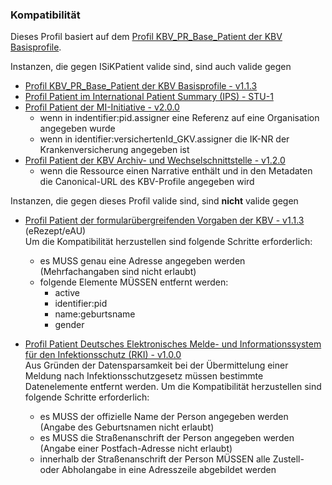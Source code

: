 ### Kompatibilität

Dieses Profil basiert auf dem [Profil KBV_PR_Base_Patient der KBV Basisprofile](https://simplifier.net/base1x0/kbv_pr_base_patient).

Instanzen, die gegen ISiKPatient valide sind, sind auch valide gegen
* [Profil KBV_PR_Base_Patient der KBV Basisprofile - v1.1.3](https://simplifier.net/base1x0/kbv_pr_base_patient)
* [Profil Patient im International Patient Summary (IPS) - STU-1](http://hl7.org/fhir/uv/ips/StructureDefinition-Patient-uv-ips.html)
* [Profil Patient der MI-Initiative - v2.0.0](https://simplifier.net/medizininformatikinitiative-modulperson/patientin)
  * wenn in indentifier:pid.assigner eine Referenz auf eine Organisation angegeben wurde
  * wenn in identifier:versichertenId_GKV.assigner die IK-NR der Krankenversicherung angegeben ist
* [Profil Patient der KBV Archiv- und Wechselschnittstelle - v1.2.0](https://simplifier.net/pvs-archivierungs-undwechselschnittstelle/kbvprawpatient)
  * wenn die Ressource einen Narrative enthält und in den Metadaten die Canonical-URL des KBV-Profile angegeben wird

Instanzen, die gegen dieses Profil valide sind, sind **nicht** valide gegen

* [Profil Patient der formularübergreifenden Vorgaben der KBV - v1.1.3](https://simplifier.net/for/kbvprforpatient) (eRezept/eAU) <br/>
Um die Kompatibilität herzustellen sind folgende Schritte erforderlich:
  * es MUSS genau eine Adresse angegeben werden (Mehrfachangaben sind nicht erlaubt)
  * folgende Elemente MÜSSEN entfernt werden: 
    * active
    * identifier:pid
    * name:geburtsname
    * gender

* [Profil Patient Deutsches Elektronisches Melde- und Informationssystem für den Infektionsschutz (RKI) - v1.0.0](https://simplifier.net/demis/notifiedperson) <br/>
Aus Gründen der Datensparsamkeit bei der Übermittelung einer Meldung nach Infektionsschutzgesetz müssen bestimmte Datenelemente entfernt werden. Um die Kompatibilität herzustellen sind folgende Schritte erforderlich:
  * es MUSS der offizielle Name der Person angegeben werden (Angabe des Geburtsnamen nicht erlaubt)
  * es MUSS die Straßenanschrift der Person angegeben werden (Angabe einer Postfach-Adresse nicht erlaubt)
  * innerhalb der Straßenanschrift der Person MÜSSEN alle Zustell- oder Abholangabe in eine Adresszeile abgebildet werden